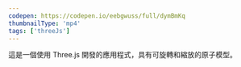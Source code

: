 ```yaml
---
codepen: https://codepen.io/eebgwuss/full/dymBmKq
thumbnailType: 'mp4'
tags: ['threeJs']
---
```


這是一個使用 Three.js 開發的應用程式，具有可旋轉和縮放的原子模型。
